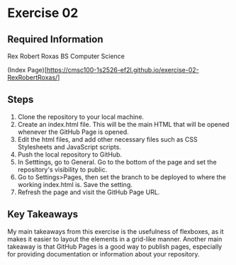 # Exercise 02

## Required Information

Rex Robert Roxas
BS Computer Science

(Index Page)[https://cmsc100-1s2526-ef2l.github.io/exercise-02-RexRobertRoxas/]

## Steps
1. Clone the repository to your local machine.
2. Create an index.html file. This will be the main HTML that will be opened whenever the GitHub Page is opened.
3. Edit the html files, and add other necessary files such as CSS Stylesheets and JavaScript scripts.
4. Push the local repository to GitHub.
5. In Setttings, go to General. Go to the bottom of the page and set the repository's visibility to public.
6. Go to Settings>Pages, then set the branch to be deployed to where the working index.html is. Save the setting.
7. Refresh the page and visit the GitHub Page URL.

## Key Takeaways
My main takeaways from this exercise is the usefulness of flexboxes, as it makes it easier to layout the elements in a grid-like manner. Another main takeaway is that GitHub Pages is a good way to publish pages, especially for providing documentation or information about your repository.
